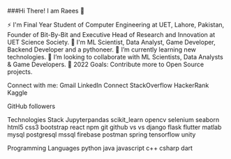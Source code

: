 ###Hi There! I am Raees 👋
                                                 


⚡ I'm Final Year Student of Computer Engineering at UET, Lahore, Pakistan, Founder of Bit-By-Bit and Executive Head of Research and Innovation at UET Science Society.
🧩 I'm ML Scientist, Data Analyst, Game Developer, Backend Developer and a pythoneer.
🌱 I’m currently learning new technologies.
👯 I’m looking to collaborate with ML Scientists, Data Analysts & Game Developers.
🥅 2022 Goals: Contribute more to Open Source projects.

Connect with me:
Gmail LinkedIn Connect StackOverflow HackerRank Kaggle

GitHub followers 

Technologies Stack
Jupyterpandas scikit_learn opencv selenium seaborn html5 css3 bootstrap react npm git github vs vs django flask flutter matlab mysql postgresql mssql firebase postman spring tensorflow unity

Programming Languages
python java javascript c++ csharp dart 
